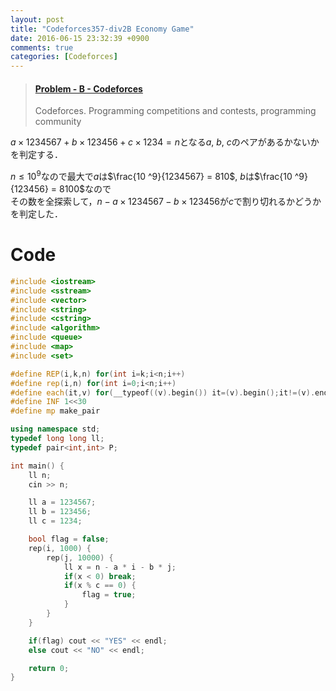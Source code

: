 ```yaml
---
layout: post
title: "Codeforces357-div2B Economy Game"
date: 2016-06-15 23:32:39 +0900
comments: true
categories: [Codeforces]
---
```


<blockquote class="embedly-card" data-card-key="39deea93f79745829254c0652225a544" data-card-controls="0" data-card-branding="0" data-card-type="article"><h4><a href="http://codeforces.com/contest/681/problem/B">Problem - B - Codeforces</a></h4><p>Codeforces. Programming competitions and contests, programming community</p></blockquote>
<script async src="//cdn.embedly.com/widgets/platform.js" charset="UTF-8"></script>

<!-- more -->

$a \times 1234567 + b \times 123456 + c \times 1234 = n$となる$a$, $b$, $c$のペアがあるかないかを判定する．  
  
$n \leq 10 ^9$なので最大で$a$は$\frac{10 ^9}{1234567} = 810$, $b$は$\frac{10 ^9}{123456} = 8100$なので  
その数を全探索して，$n - a \times 1234567 - b \times 123456$が$c$で割り切れるかどうかを判定した．

# Code

```cpp
#include <iostream>
#include <sstream>
#include <vector>
#include <string>
#include <cstring>
#include <algorithm>
#include <queue>
#include <map>
#include <set>

#define REP(i,k,n) for(int i=k;i<n;i++)
#define rep(i,n) for(int i=0;i<n;i++)
#define each(it,v) for(__typeof((v).begin()) it=(v).begin();it!=(v).end();it++)
#define INF 1<<30
#define mp make_pair

using namespace std;
typedef long long ll;
typedef pair<int,int> P;

int main() {
	ll n;
	cin >> n;

	ll a = 1234567;
	ll b = 123456;
	ll c = 1234;

	bool flag = false;
	rep(i, 1000) {
		rep(j, 10000) {
			ll x = n - a * i - b * j;
			if(x < 0) break;
			if(x % c == 0) {
				flag = true;
			}
		}
	}

	if(flag) cout << "YES" << endl;
	else cout << "NO" << endl;

	return 0;
}
```
